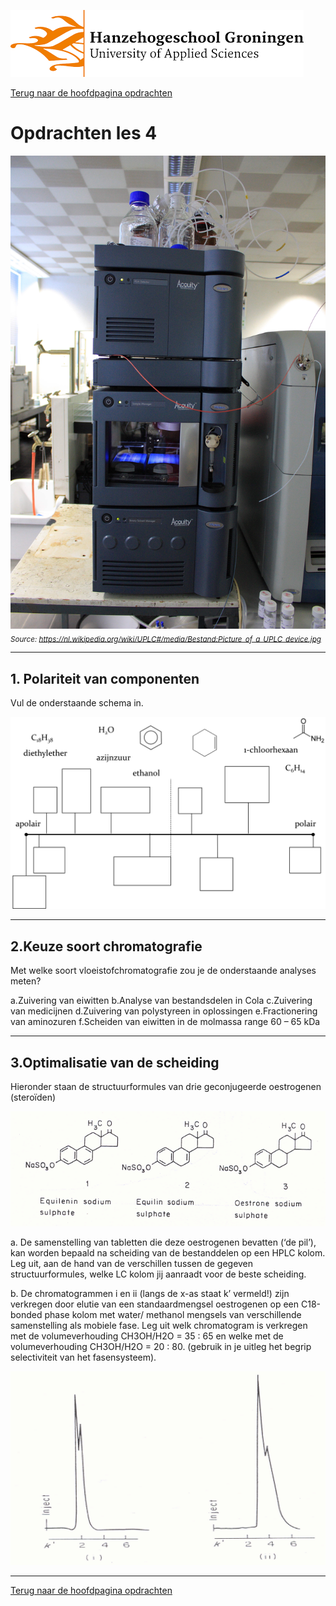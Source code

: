 ![Hanze](../../hanze/hanze.png)

[Terug naar de hoofdpagina opdrachten](../opdrachten.md)

# Opdrachten les 4

![Pic](./impression/impression.jpg)
*<sub>Source: https://nl.wikipedia.org/wiki/UPLC#/media/Bestand:Picture_of_a_UPLC_device.jpg</sub>*

---

## 1. Polariteit van componenten 

Vul de onderstaande schema in. 

![Figure 1](./pics/fig1.png)
 
---

## 2.Keuze soort chromatografie
Met welke soort vloeistofchromatografie zou je de onderstaande analyses meten?

a.Zuivering van eiwitten
b.Analyse van bestandsdelen in Cola
c.Zuivering van medicijnen
d.Zuivering van polystyreen in oplossingen
e.Fractionering van aminozuren
f.Scheiden van eiwitten in de molmassa range 60 – 65 kDa

---

## 3.Optimalisatie van de scheiding
Hieronder staan de structuurformules van drie geconjugeerde oestrogenen (steroïden)	

![Figure 2](./pics/fig2.png)


a. De samenstelling van tabletten die deze oestrogenen bevatten (‘de pil’), kan worden bepaald na scheiding van de bestanddelen op een HPLC kolom. Leg uit, aan de hand van de verschillen tussen de gegeven structuurformules, welke LC kolom jij aanraadt voor de beste scheiding.

b. De chromatogrammen i en ii (langs de x-as staat k’ vermeld!) zijn verkregen door elutie van een standaardmengsel oestrogenen op een C18-bonded phase kolom met water/ methanol mengsels van verschillende samenstelling als mobiele fase. Leg uit welk chromatogram is verkregen met de volumeverhouding CH3OH/H2O = 35 : 65 en welke met de volumeverhouding CH3OH/H2O = 20 : 80. (gebruik in je uitleg het begrip selectiviteit van het fasensysteem).

![Figure 3](./pics/fig3.png)

---




[Terug naar de hoofdpagina opdrachten](../opdrachten.md)


<script type="text/x-mathjax-config">
  MathJax.Hub.Config({
    tex2jax: {
      inlineMath: [ ['$','$'], ["\\(","\\)"] ],
      processEscapes: true
    }
  });
</script>
    
<script type="text/javascript"
        src="https://cdn.mathjax.org/mathjax/latest/MathJax.js?config=TeX-AMS-MML_HTMLorMML">
</script>